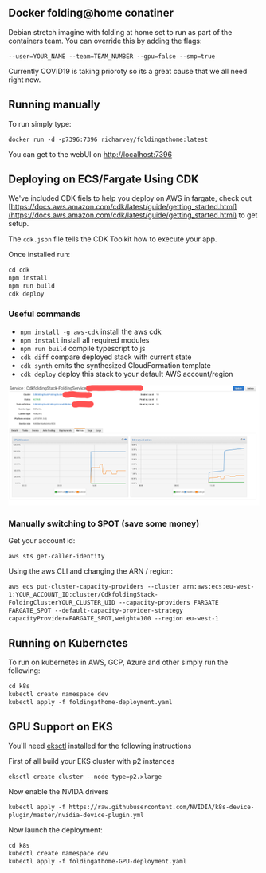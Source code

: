 ## Docker folding@home conatiner

Debian stretch imagine with folding at home set to run as part of the containers team.
You can override this by adding the flags:

```
--user=YOUR_NAME --team=TEAM_NUMBER --gpu=false --smp=true
```

Currently COVID19 is taking prioroty so its a great cause that we all need right now.

## Running manually

To run simply type:

```
docker run -d -p7396:7396 richarvey/foldingathome:latest
```

You can get to the webUI on [http://localhost:7396](http://localhost:7396)

## Deploying on ECS/Fargate Using CDK

We've included CDK fiels to help you deploy on AWS in fargate, check out [https://docs.aws.amazon.com/cdk/latest/guide/getting_started.html](https://docs.aws.amazon.com/cdk/latest/guide/getting_started.html) to get setup.

The `cdk.json` file tells the CDK Toolkit how to execute your app.

Once installed run:

```
cd cdk
npm install
npm run build
cdk deploy
```

### Useful commands

 * `npm install -g aws-cdk`	install the aws cdk
 * `npm install`     install all required modules
 * `npm run build`   compile typescript to js
 * `cdk diff`        compare deployed stack with current state
 * `cdk synth`       emits the synthesized CloudFormation template
 * `cdk deploy`      deploy this stack to your default AWS account/region

![Running tasks in fargate](img/ink.png)

### Manually switching to SPOT (save some money)

Get your account id:

```
aws sts get-caller-identity
```

Using the aws CLI and changing the ARN / region:

```
aws ecs put-cluster-capacity-providers --cluster arn:aws:ecs:eu-west-1:YOUR_ACCOUNT_ID:cluster/CdkfoldingStack-FoldingClusterYOUR_CLUSTER_UID --capacity-providers FARGATE FARGATE_SPOT --default-capacity-provider-strategy capacityProvider=FARGATE_SPOT,weight=100 --region eu-west-1
```

## Running on Kubernetes

To run on kubernetes in AWS, GCP, Azure and other simply run the following:

```
cd k8s
kubectl create namespace dev
kubectl apply -f foldingathome-deployment.yaml
```

## GPU Support on EKS

You'll need [eksctl](https://eksctl.io) installed for the following instructions

First of all build your EKS cluster with p2 instances

```
eksctl create cluster --node-type=p2.xlarge
```

Now enable the NVIDA drivers

```
kubectl apply -f https://raw.githubusercontent.com/NVIDIA/k8s-device-plugin/master/nvidia-device-plugin.yml
```

Now launch the deployment:

```
cd k8s
kubectl create namespace dev
kubectl apply -f foldingathome-GPU-deployment.yaml
```

